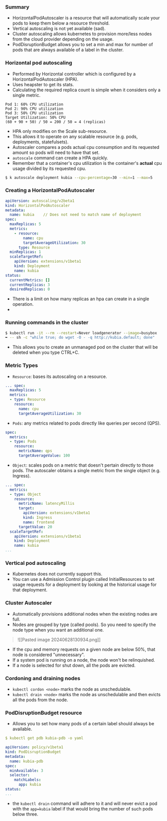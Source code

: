 ### Summary
- HorizontalPodAutoscaler is a resource that will automatically scale your pods to keep them below a resource threshold.
- Vertical autoscaling is not yet available (sad).
- Cluster autoscaling allows kubernetes to provision more/less nodes from the cloud provider depending on the usage.
- PodDisruptionBudget allows you to set a min and max for number of pods that are always available of a label in the cluster.
### Horizontal pod autoscaling
- Performed by Horizontal controller which is configured by a HorizontalPodAutoscaler (HPA).
- Uses heapster to get its stats.
- Calculating the required replica count is simple when it considers only a single metric.

```ad-example
Pod 1: 60% CPU utilization
Pod 2: 90% CPU utilization
Pod 3: 50% CPU utilization
Target Utilization: 50% CPU
(60 + 90 + 50) / 50 = 200 / 50 = 4 (replicas)
```

- HPA only modifies on the Scale sub-resource.
- This allows it to operate on any scalable resource (e.g. pods, deployments, statefulsets).
- Autoscaler compares a pods actual cpu consumption and its requested amount so pods will need to have that set.
- `autoscale` command can create a HPA quickly.
- Remember that a container's cpu utilization is the container's **actual** cpu usage divided by its requested cpu.

```bash
$ k autoscale deployment kubia --cpu-percentage=30 --min=1 --max=5
```

### Creating a HorizontalPodAutoscaler

```yaml
apiVersion: autoscaling/v2beta1
kind: HorizontalPodAutoscaler
metadata:
  name: kubia    // Does not need to match name of deployment
spec:
  maxReplicas: 5
  metrics:
    - resource:
        name: cpu
        targetAverageUtilization: 30
      type: Resource
  minReplicas: 1
  scaleTargetRef:
    apiVersion: extensions/v1beta1
    kind: Deployment
    name: kubia
status:
  currentMetrics: []
  currentReplicas: 3
  desiredReplicas: 0
```

- There is a limit on how many replicas an hpa can create in a single operation.
- 
### Running commands in the cluster

```bash
$ kubectl run -it --rm --restart=Never loadgenerator --image=busybox
➥ -- sh -c "while true; do wget -O - -q http://kubia.default; done"
```

- This allows you to create an unmanaged pod on the cluster that will be deleted when you type CTRL+C.

### Metric Types
- `Resource`: bases its autoscaling on a resource.

```yaml
... spec:
  maxReplicas: 5
  metrics:
  - type: Resource
	resource:
      name: cpu
      targetAverageUtilization: 30
```

- `Pods`: any metrics related to pods directly like queries per second (QPS).

```yaml
spec:
  metrics:
  - type: Pods
	resource:
      metricName: qps
      targetAverageValue: 100
```

- `Object`: scales pods on a metric that doesn't pertain directly to those pods. The autoscaler obtains a single metric from the single object (e.g. Ingress).

```yaml
... spec:
  metrics:
  - type: Object
    resource:
      metricName: latencyMillis
      target:
        apiVersion: extensions/v1beta1
        kind: Ingress
        name: frontend
      targetValue: 20
  scaleTargetRef:
    apiVersion: extensions/v1beta1
    kind: Deployment
    name: kubia
...
```

### Vertical pod autoscaling
- Kubernetes does not currently support this.
- You can use a Admission Control plugin called InitialResources to set usage requests for a deployment by looking at the historical usage for that deployment.

### Cluster Autoscaler
- Automatically provisions additional nodes when the existing nodes are full.
- Nodes are grouped by type (called pools). So you need to specify the node type when you want an additional one.

>![[Pasted image 20240628130934.png]]


- If the cpu and memory requests on a given node are below 50%, that node is considered "unnecessary".
- If a system pod is running on a node, the node won't be relinquished.
- If a node is selected for shut down, all the pods are evicted.

### Cordoning and draining nodes
- `kubectl cordon <node>` marks the node as unschedulable.
- `kubectl drain <node>` marks the node as unschedulable and then evicts all the pods from the node.

### PodDisruptionBudget resource
- Allows you to set how many pods of a certain label should always be available.

```yaml
$ kubectl get pdb kubia-pdb -o yaml

apiVersion: policy/v1beta1
kind: PodDisruptionBudget
metadata:
  name: kubia-pdb
spec:
  minAvailable: 3
  selector:
    matchLabels:
      app: kubia
status:
...
```

- the `kubectl drain` command will adhere to it and will never evict a pod with the `app=kubia` label if that would bring the number of such pods below three.